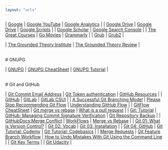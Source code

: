 ```yaml
---
layout: "urls"
---
```


| [Google](https://google.com/) | [Google YouTube](https://www.youtube.com/) | [Google Analytics](https://analytics.google.com/) | 
| [Google Drive](https://drive.google.com/) | [Google Drive](https://drive.google.com/) | [Google Scripts](https://rahmatm.samik-ibrahim.vlsm.org/2017/07/google-scripts.html) |
| [Google Scholar](https://scholar.google.com/) | [Google Search Console](https://search.google.com/search-console) |
| [The Great Courses](https://www.thegreatcourses.com/) | [Go Movies](https://www12.gomoviesfree.page/) | [Grammarly](https://grammarly.com/) |
| [Grub](https://www.dedoimedo.com/computers/grub.html) | [Grub2](https://www.dedoimedo.com/computers/grub-2.html) |

| [The Grounded Theory Institute](http://www.groundedtheory.com/) | [The Grounded Theory Review](http://groundedtheoryreview.com/) |

<br>
# GNUPG

| [GNUPG](https://gnupg.org/) | [GNUPG CheatSheet](https://stuff.imeos.org/persistent/gpg-cheatsheet.pdf) | [GNUPG Tutorial](https://futureboy.us/pgp.html) |

<br>
# Git and GitHub

| [Git Commit Email Address](https://docs.github.com/en/free-pro-team@latest/github/setting-up-and-managing-your-github-user-account/setting-your-commit-email-address) | [Git Token authentication](https://github.blog/2020-12-15-token-authentication-requirements-for-git-operations/) | [GitHub Resources](https://docs.github.com/en/free-pro-team@latest/github/getting-started-with-github) |
| [GitHub](https://github.com/) | [GitLab](https://about.gitlab.com/) | [GitLab CSUI](https://gitlab.cs.ui.ac.id/) |
| [A Successful Git Branching Model](https://nvie.com/posts/a-successful-git-branching-model/) | [Please Stop  Recommending Git Flow](https://georgestocker.com/2020/03/04/please-stop-recommending-git-flow/) | [Understanding GitHub Flow](https://guides.github.com/introduction/flow/) |
| [GitFlow CheatSheet](http://danielkummer.github.io/git-flow-cheatsheet/) | [Git merge vs rebase](https://youtu.be/CRlGDDprdOQ) | [What is a pull request](https://www.youtube.com/watch?v=For9VtrQx58) |
| [Git: Tutorial](https://backlog.com/git-tutorial/) | [GitHub: Managing Commit Signature Verification](https://docs.github.com/en/github/authenticating-to-github/managing-commit-signature-verification) | [Git Repository Backup](https://git-memo.readthedocs.io/en/latest/repository_backup.html) |
| [GitHubDocs:Merge Conflict](https://docs.github.com/en/free-pro-team@latest/github/collaborating-with-issues-and-pull-requests/resolving-a-merge-conflict-using-the-command-line) | [WorkFlows](https://www.atlassian.com/git/tutorials/comparing-workflows) | [Merge vs Rebase](https://www.atlassian.com/git/tutorials/merging-vs-rebasing) |
| [Git 01: What is Version Control?](https://www.youtube.com/watch?v=9GKpbI1siow) | [Git 02: Vocab](https://www.youtube.com/watch?v=n-p1RUmdl9M) | [Git 03: Installation](https://www.youtube.com/watch?v=UFEby2zo-9E) | 
| [Git 04: GitHub](https://www.youtube.com/watch?v=ol_UCWox9kc) | [Git Tutorial: Codemy](https://www.youtube.com/playlist?list=PLjQo0sojbbxVHcVN4h9DMu6U6spKk21uP) | [Git Tutorial: Codebasics](https://www.youtube.com/playlist?list=PLeo1K3hjS3usJuxZZUBdjAcilgfQHkRzW) | 
| [Merge Requests](https://docs.gitlab.com/ee/user/project/merge_requests/getting_started.html) | [Git Feature Branch Workflow](https://www.atlassian.com/git/tutorials/comparing-workflows/feature-branch-workflow) | [How to Undo Mistakes With Git Using the Command Line](https://www.youtube.com/watch?v=lX9hsdsAeTk) |
| [Git Key Terms](https://video.udacity-data.com/topher/2017/June/59399479_ud123-git-keyterms/ud123-git-keyterms.pdf) |
| [Git Udacity](https://classroom.udacity.com/courses/ud123) |



